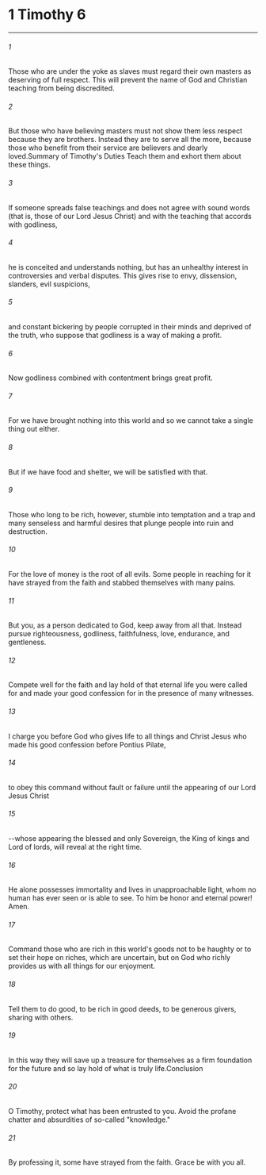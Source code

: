 # 1 Timothy 6
***



###### 1 
Those who are under the yoke as slaves must regard their own masters as deserving of full respect. This will prevent the name of God and Christian teaching from being discredited. 

###### 2 
But those who have believing masters must not show them less respect because they are brothers. Instead they are to serve all the more, because those who benefit from their service are believers and dearly loved.Summary of Timothy's Duties Teach them and exhort them about these things. 

###### 3 
If someone spreads false teachings and does not agree with sound words (that is, those of our Lord Jesus Christ) and with the teaching that accords with godliness, 

###### 4 
he is conceited and understands nothing, but has an unhealthy interest in controversies and verbal disputes. This gives rise to envy, dissension, slanders, evil suspicions, 

###### 5 
and constant bickering by people corrupted in their minds and deprived of the truth, who suppose that godliness is a way of making a profit. 

###### 6 
Now godliness combined with contentment brings great profit. 

###### 7 
For we have brought nothing into this world and so we cannot take a single thing out either. 

###### 8 
But if we have food and shelter, we will be satisfied with that. 

###### 9 
Those who long to be rich, however, stumble into temptation and a trap and many senseless and harmful desires that plunge people into ruin and destruction. 

###### 10 
For the love of money is the root of all evils. Some people in reaching for it have strayed from the faith and stabbed themselves with many pains. 

###### 11 
But you, as a person dedicated to God, keep away from all that. Instead pursue righteousness, godliness, faithfulness, love, endurance, and gentleness. 

###### 12 
Compete well for the faith and lay hold of that eternal life you were called for and made your good confession for in the presence of many witnesses. 

###### 13 
I charge you before God who gives life to all things and Christ Jesus who made his good confession before Pontius Pilate, 

###### 14 
to obey this command without fault or failure until the appearing of our Lord Jesus Christ 

###### 15 
--whose appearing the blessed and only Sovereign, the King of kings and Lord of lords, will reveal at the right time. 

###### 16 
He alone possesses immortality and lives in unapproachable light, whom no human has ever seen or is able to see. To him be honor and eternal power! Amen. 

###### 17 
Command those who are rich in this world's goods not to be haughty or to set their hope on riches, which are uncertain, but on God who richly provides us with all things for our enjoyment. 

###### 18 
Tell them to do good, to be rich in good deeds, to be generous givers, sharing with others. 

###### 19 
In this way they will save up a treasure for themselves as a firm foundation for the future and so lay hold of what is truly life.Conclusion 

###### 20 
O Timothy, protect what has been entrusted to you. Avoid the profane chatter and absurdities of so-called "knowledge." 

###### 21 
By professing it, some have strayed from the faith. Grace be with you all.

